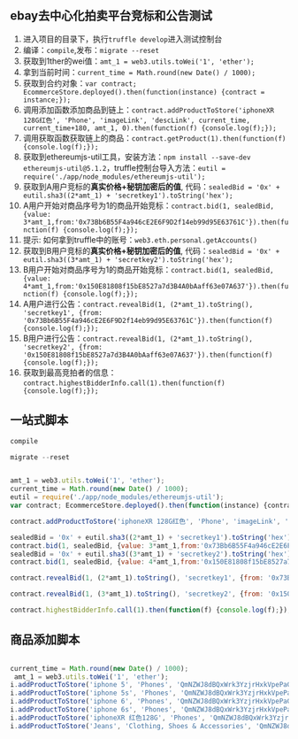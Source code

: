 ## ebay去中心化拍卖平台竞标和公告测试

1. 进入项目的目录下，执行`truffle develop`进入测试控制台
2. 编译：`compile`,发布：`migrate --reset`
3. 获取到1ther的wei值：`amt_1 = web3.utils.toWei('1', 'ether');`
4. 拿到当前时间：`current_time = Math.round(new Date() / 1000);`
5. 获取到合约对象：`var contract; EcommerceStore.deployed().then(function(instance) {contract = instance;});`
6. 调用添加函数添加商品到链上：`contract.addProductToStore('iphoneXR 128G红色', 'Phone', 'imageLink', 'descLink', current_time, current_time+180, amt_1, 0).then(function(f) {console.log(f);});`
7. 调用获取函数获取链上的商品：`contract.getProduct(1).then(function(f) {console.log(f);});`
8. 获取到ethereumjs-util工具，安装方法：`npm install --save-dev ethereumjs-util@5.1.2`，truffle控制台导入方法：`eutil = require('./app/node_modules/ethereumjs-util');`
9. 获取到A用户竞标的**真实价格+秘钥加密后的值**, 代码：`sealedBid = '0x' + eutil.sha3((2*amt_1) + 'secretkey1').toString('hex');`
10. A用户开始对商品序号为1的商品开始竞标：`contract.bid(1, sealedBid, {value: 3*amt_1,from:'0x73Bb6B55F4a946cE2E6F9D2f14eb99d95E63761C'}).then(function(f) {console.log(f);});`
11. 提示: 如何拿到truffle中的账号：`web3.eth.personal.getAccounts()`
12. 获取到B用户竞标的**真实价格+秘钥加密后的值**, 代码：`sealedBid = '0x' + eutil.sha3((3*amt_1) + 'secretkey2').toString('hex');`
13. B用户开始对商品序号为1的商品开始竞标：`contract.bid(1, sealedBid, {value: 4*amt_1,from:'0x150E81808f15bE8527a7d3B4A0bAaff63e07A637'}).then(function(f) {console.log(f);});`
14. A用户进行公告：`contract.revealBid(1, (2*amt_1).toString(), 'secretkey1', {from: '0x73Bb6B55F4a946cE2E6F9D2f14eb99d95E63761C'}).then(function(f) {console.log(f);});`
15. B用户进行公告：`contract.revealBid(1, (2*amt_1).toString(), 'secretkey2', {from: '0x150E81808f15bE8527a7d3B4A0bAaff63e07A637'}).then(function(f) {console.log(f);});`
16. 获取到最高竞拍者的信息：`contract.highestBidderInfo.call(1).then(function(f) {console.log(f);});`




## 一站式脚本
```js
compile

migrate --reset


amt_1 = web3.utils.toWei('1', 'ether');
current_time = Math.round(new Date() / 1000);
eutil = require('./app/node_modules/ethereumjs-util');
var contract; EcommerceStore.deployed().then(function(instance) {contract = instance;});

contract.addProductToStore('iphoneXR 128G红色', 'Phone', 'imageLink', 'descLink', current_time, current_time+180, amt_1, 0).then(function(f) {console.log(f);});

sealedBid = '0x' + eutil.sha3((2*amt_1) + 'secretkey1').toString('hex');
contract.bid(1, sealedBid, {value: 3*amt_1,from:'0x73Bb6B55F4a946cE2E6F9D2f14eb99d95E63761C'}).then(function(f) {console.log(f);});
sealedBid = '0x' + eutil.sha3((3*amt_1) + 'secretkey2').toString('hex');
contract.bid(1, sealedBid, {value: 4*amt_1,from:'0x150E81808f15bE8527a7d3B4A0bAaff63e07A637'}).then(function(f) {console.log(f);});

contract.revealBid(1, (2*amt_1).toString(), 'secretkey1', {from: '0x73Bb6B55F4a946cE2E6F9D2f14eb99d95E63761C'}).then(function(f) {console.log(f);});

contract.revealBid(1, (3*amt_1).toString(), 'secretkey2', {from: '0x150E81808f15bE8527a7d3B4A0bAaff63e07A637'}).then(function(f) {console.log(f);});

contract.highestBidderInfo.call(1).then(function(f) {console.log(f);});
```


## 商品添加脚本
```js

current_time = Math.round(new Date() / 1000);
 amt_1 = web3.utils.toWei('1', 'ether');
i.addProductToStore('iphone 5', 'Phones', 'QmNZWJ8dBQxWrk3YzjrHxkVpePaGajqASKCQQJLmaTVSy2', 'QmbLRFj5U6UGTy3o9Zt8jEnVDuAw2GKzvrrv3RED9wyGRk', current_time, current_time + 200, 2*amt_1, 0).then(function(f) {console.log(f)})};
i.addProductToStore('iphone 5s', 'Phones', 'QmNZWJ8dBQxWrk3YzjrHxkVpePaGajqASKCQQJLmaTVSy2', 'QmbLRFj5U6UGTy3o9Zt8jEnVDuAw2GKzvrrv3RED9wyGRk', current_time, current_time + 400, 3*amt_1, 1).then(function(f) {console.log(f)});
i.addProductToStore('iphone 6', 'Phones', 'QmNZWJ8dBQxWrk3YzjrHxkVpePaGajqASKCQQJLmaTVSy2', 'QmbLRFj5U6UGTy3o9Zt8jEnVDuAw2GKzvrrv3RED9wyGRk', current_time, current_time + 14, amt_1, 0).then(function(f) {console.log(f)});
i.addProductToStore('iphone 6s', 'Phones', 'QmNZWJ8dBQxWrk3YzjrHxkVpePaGajqASKCQQJLmaTVSy2', 'QmbLRFj5U6UGTy3o9Zt8jEnVDuAw2GKzvrrv3RED9wyGRk', current_time, current_time + 86400, 4*amt_1, 1).then(function(f) {console.log(f)});
i.addProductToStore('iphoneXR 红色128G', 'Phones', 'QmNZWJ8dBQxWrk3YzjrHxkVpePaGajqASKCQQJLmaTVSy2', 'QmbLRFj5U6UGTy3o9Zt8jEnVDuAw2GKzvrrv3RED9wyGRk', current_time, current_time + 86400, 5*amt_1, 1).then(function(f) {console.log(f)});
i.addProductToStore('Jeans', 'Clothing, Shoes & Accessories', 'QmNZWJ8dBQxWrk3YzjrHxkVpePaGajqASKCQQJLmaTVSy2', 'QmbLRFj5U6UGTy3o9Zt8jEnVDuAw2GKzvrrv3RED9wyGRk', current_time, current_time + 86400 + 86400 + 86400, 5*amt_1, 1).then(function(f) {console.log(f)});

```